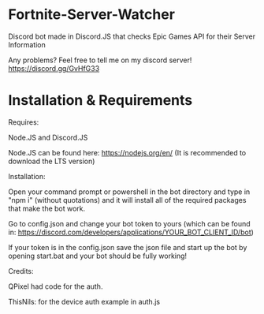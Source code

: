 # Fortnite-Server-Watcher
Discord bot made in Discord.JS that checks Epic Games API for their Server Information

Any problems? Feel free to tell me on my discord server! https://discord.gg/GvHfG33

# Installation & Requirements

Requires:

Node.JS and Discord.JS

Node.JS can be found here: https://nodejs.org/en/ (It is recommended to download the LTS version)

Installation:

Open your command prompt or powershell in the bot directory and type in "npm i" (without quotations) and it will install all of the required packages that make the bot work.

Go to config.json and change your bot token to yours (which can be found in: https://discord.com/developers/applications/YOUR_BOT_CLIENT_ID/bot)

If your token is in the config.json save the json file and start up the bot by opening start.bat and your bot should be fully working!

Credits:

QPixel had code for the auth.

ThisNils: for the device auth example in auth.js
